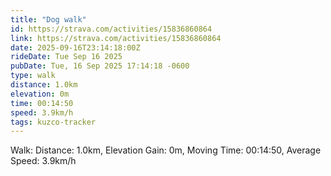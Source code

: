 ```yaml
---
title: "Dog walk"
id: https://strava.com/activities/15836860864
link: https://strava.com/activities/15836860864
date: 2025-09-16T23:14:18:00Z
rideDate: Tue Sep 16 2025
pubDate: Tue, 16 Sep 2025 17:14:18 -0600
type: walk
distance: 1.0km
elevation: 0m
time: 00:14:50
speed: 3.9km/h
tags: kuzco-tracker
---
```

Walk: Distance: 1.0km, Elevation Gain: 0m, Moving Time: 00:14:50, Average Speed: 3.9km/h